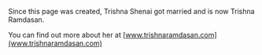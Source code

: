 Since this page was created, Trishna Shenai got married and is now Trishna Ramdasan.

You can find out more about her at [www.trishnaramdasan.com](www.trishnaramdasan.com)
